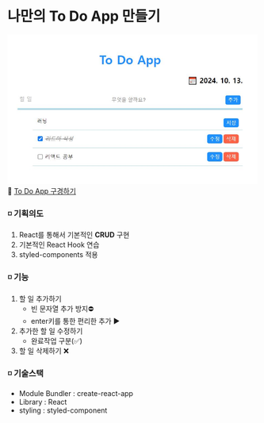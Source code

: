 # 나만의 To Do App 만들기   
![완성본](./public/image.JPG)   
🚀 [To Do App 구경하기](https://to-do-app5.vercel.app/)
### ◽ 기획의도   
1. React를 통해서 기본적인 **CRUD** 구현   
2. 기본적인 React Hook 연습 
3. styled-components 적용

### ◽ 기능   
1. 할 일 추가하기   
    * 빈 문자열 추가 방지⛔    
    * enter키를 통한 편리한 추가 ▶
2. 추가한 할 일 수정하기
    * 완료작업 구분(✅)
3. 할 일 삭제하기 ❌

### ◽ 기술스택   
  * Module Bundler : create-react-app   
  * Library : React   
  * styling : styled-component
